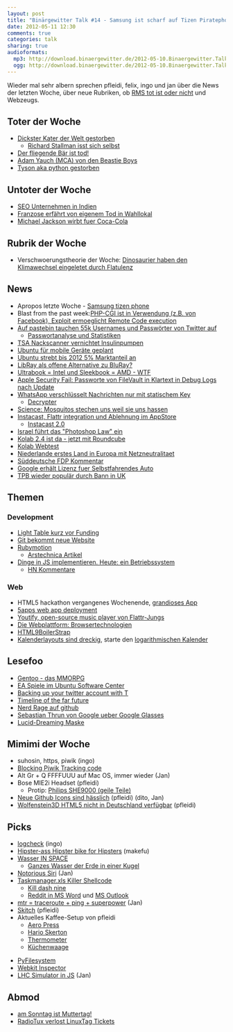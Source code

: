```yaml
---
layout: post
title: "Binärgewitter Talk #14 - Samsung ist scharf auf Tizen Piratephone"
date: 2012-05-11 12:30
comments: true
categories: talk
sharing: true
audioformats:
  mp3: http://download.binaergewitter.de/2012-05-10.Binaergewitter.Talk.14.mp3
  ogg: http://download.binaergewitter.de/2012-05-10.Binaergewitter.Talk.14.ogg
---
```

Wieder mal sehr albern sprechen pfleidi, felix, ingo und jan über die News der letzten Woche, über neue Rubriken, ob [RMS tot ist oder nicht](http://www.fsf.org/news/richard-stallman-speech-in-barcelona-canceled) und Webzeugs.

## Toter der Woche

- [Dickster Kater der Welt gestorben](http://www.welt.de/vermischtes/weltgeschehen/article106272957/Dickster-Kater-der-Welt-in-Tierheim-gestorben.html)
    * [Richard Stallman isst sich selbst](http://www.youtube.com/watch?v=I25UeVXrEHQ)
- [Der fliegende Bär ist tod!](http://www.blick.ch/news/ausland/der-fliegende-baer-ist-tot-id1872570.html)
- [Adam Yauch (MCA) von den Beastie Boys](http://de.wikipedia.org/wiki/Adam_Yauch)
- [Tyson aka python gestorben](http://sandhaut.net/blog/index.php?/archives/276-Und-leise-sag-ich-Servus....html)

## Untoter der Woche

- [SEO Unternehmen in Indien](http://www.affiliatetemple.com/google-penguin-creates-mass-unemployment-in-india/)
- [Franzose erfährt von eigenem Tod in Wahllokal](http://www.focus.de/panorama/welt/schreck-im-wahllokal-angeblich-toter-franzose-will-stimmzettel-angeben_aid_748686.html)
- [Michael Jackson wirbt fuer Coca-Cola](http://www.handelsblatt.com/panorama/aus-aller-welt/michael-jackson-ein-toter-macht-noch-einmal-cola-werbung/6590240.html)

## Rubrik der Woche

- Verschwoerungstheorie der Woche: [Dinosaurier haben den Klimawechsel eingeletet durch Flatulenz](http://news.slashdot.org/story/12/05/07/1533225/methane-producing-dinosaurs-may-have-changed-climate)

## News

- Apropos letzte Woche - [Samsung tizen phone](http://www.pro-linux.de/news/1/18352/samsung-praesentiert-tizen-smartphone.html)
- Blast from the past week:[PHP-CGI ist in Verwendung (z.B. von Facebook), Exploit ermoeglicht Remote Code execution](http://www.metasploitminute.com/2012/05/cve-2012-1823-php-cgi-bug.html)
- [Auf pastebin tauchen 55k Usernames und Passwörter von Twitter auf](http://www.airdemon.net/hacker107.html)
    * [Passwortanalyse und Statistiken](http://blog.eset.se/55-000-hacked-twitter-accounts-leaked-or/)
- [TSA Nackscanner vernichtet Insulinpumpen](http://www.abc4.com/content/news/state/story/TSA-diabetes-salt-lake-insulin-savannah/Az-QjubuEUeXMX7LAbC1Xw.cspx)
- [Ubuntu für mobile Geräte geplant](http://www.golem.de/news/canonical-ubuntu-fuer-mobile-geraete-geplant-1205-91631.html)
- [Ubuntu strebt bis 2012 5% Marktanteil an](http://www.pro-linux.de/news/1/18349/ubuntu-peilt-fuenf-prozent-marktanteil-weltweit-an.html)
- [LibRay als offene Alternative zu BluRay?](http://www.golem.de/news/drm-freie-filme-kickstarter-projekt-will-offene-blu-ray-alternative-1205-91593.html)
- [Ultrabook = Intel und Sleekbook = AMD - WTF](http://techland.time.com/2012/05/09/hp-introduces-new-ultrabooks-and-sleekbooks-but-lets-just-call-them-notebooks-shall-we/)
- [Apple Security Fail: Passworte von FileVault in Klartext in Debug Logs nach Update](http://apple.slashdot.org/story/12/05/06/1621216/apple-security-blunder-exposes-lion-login-passwords-in-clear-text)
- [WhatsApp verschlüsselt Nachrichten nur mit statischem Key](http://techie-buzz.com/online-security/whatsapp-security-woes-hardcoded-aes-key-used-for-message-storage.html)
    * [Decrypter](http://www2.unsec.net/whatsapp/)
- [Science: Mosquitos stechen uns weil sie uns hassen](http://www.theonion.com/articles/mosquitoes-dont-even-need-to-bite-us-study-shows,28084/)
- [Instacast, Flattr integration und Ablehnung im AppStore](http://vemedio.com/blog/posts/instacast-hd-rejected-over-flattr-integration)
    * [Instacast 2.0](http://vemedio.com/blog/instacast/instacast-2-0-available)
- [Israel führt das "Photoshop Law" ein](http://science.slashdot.org/story/12/05/09/1842227/israel-passes-photoshop-law-to-combat-anorexia)
- [Kolab 2.4 ist da - jetzt mit Roundcube](http://kolabsys.com/)
 - [Kolab Webtest](https://webmail.klab.cc/)
- [Niederlande erstes Land in Europa mit Netzneutralitaet](https://www.bof.nl/2012/05/08/netherlands-first-country-in-europe-with-net-neutrality/)
- [Süddeutsche FDP Kommentar](http://www.sueddeutsche.de/politik/kubicki-lindner-co-die-fdp-scheintot-und-aufgeblasen-1.1350410)
- [Google erhält Lizenz fuer Selbstfahrendes Auto](http://arstechnica.com/tech-policy/news/2012/05/google-gets-license-to-test-drive-autonomous-cars-on-nevada-roads.ars)
- [TPB wieder populär durch Bann in UK](http://www.neowin.net/news/the-pirate-bay-big-jump-in-traffic-following-uk-isp-ban)

## Themen

### Development

- [Light Table kurz vor Funding](http://www.kickstarter.com/projects/306316578/light-table)
- [Git bekommt neue Website](https://github.com/blog/1125-new-git-homepage)
- [Rubymotion](http://merbist.com/2012/05/04/macruby-on-ios-rubymotion-review/)
    * [Arstechnica Artikel](http://arstechnica.com/business/news/2012/05/exclusive-building-ruby-ios-applications-with-rubymotion.ars)
- [Dinge in JS implementieren. Heute: ein Betriebssystem](https://github.com/charliesome/jsos)
    * [HN Kommentare](http://news.ycombinator.com/item?id=3938811)

### Web

- HTML5 hackathon vergangenes Wochenende, [grandioses App](http://soundscape.nodester.com)
- [5apps web app deployment](http://5apps.com)
- [Youtify, open-source music player von Flattr-Jungs](http://youtify.com)
- [Die Webplattform: Browsertechnologien](http://platform.html5.org)
- [HTML9BoilerStrap](http://html9responsiveboilerstrapjs.com/)
- [Kalenderlayouts sind dreckig](http://www.marco.org/2010/03/28/more-ideas-than-time-logarithmic-calendar-view), starte den [logarithmischen Kalender](http://github.com/jancborchardt/focalendar)

## Lesefoo

- [Gentoo - das MMORPG](http://www.heise.de/open/news/foren/S-Ich-spiele-das-MMORPG-Gentoo/forum-227930/msg-21793161/read/)
- [EA Spiele im Ubuntu Software Center](http://www.pro-linux.de/news/1/18355/ea-vertreibt-spiele-ueber-das-ubuntu-software-center.html)
- [Backing up your twitter account with T](http://blog.jphpsf.com/2012/05/07/backing-up-your-twitter-account-with-t/)
- [Timeline of the far future](http://en.wikipedia.org/wiki/Timeline_of_the_far_future)
- [Nerd Rage auf github](https://github.com/joyent/node/pull/1580)
- [Sebastian Thrun von Google ueber Google Glasses](http://www.charlierose.com/view/interview/12321)
- [Lucid-Dreaming Maske](http://www.kickstarter.com/projects/1047510073/remee-the-rem-enhancing-lucid-dreaming-mask)

## Mimimi der Woche

* suhosin, https, piwik (ingo)
* [Blocking Piwik Tracking code](http://piwik.org/docs/javascript-tracking/#toc-asynchronous-tracking)
* Alt Gr + Q FFFFUUU auf Mac OS, immer wieder (Jan)
* Bose MIE2i Headset (pfleidi)
  * Protip: [Philips SHE9000 (geile Teile)](http://www.amazon.de/Philips-SHE9000-Kopfh%C3%B6rer-Metallgeh%C3%A4use-schwarz/dp/B004NROUBQ)
* [Neue Github Icons sind hässlich](https://github.com/blog/1135-the-making-of-octicons) (pfleidi) (dito, Jan)
* [Wolfenstein3D HTML5 nicht in Deutschland verfügbar](http://wolfenstein.bethsoft.com/) (pfleidi)


## Picks

* [logcheck](http://logcheck.org/) (ingo)
* [Hipster-ass Hipster bike for Hipsters](https://i.imgur.com/wdmu0.jpg) (makefu)
* [Wasser IN SPACE](http://www.golem.de/news/raumfahrt-wasser-wabert-im-weltall-1205-91621.html)
  * [Ganzes Wasser der Erde in einer Kugel](https://ga.water.usgs.gov/edu/2010/pictures/full-size/global-water-volume-large.jpg)
* [Notorious Siri](http://robb.is/working-on/notorious-siri/) (Jan)
* [Taskmanager.xls Killer Shellcode](http://blog.didierstevens.com/2012/05/01/update-taskmanager-xls-v0-1-3-killer-shellcode/)
    - [Kill dash nine](http://www.monzy.com/intro/killdashnine_lyrics.html)
   * [Reddit in MS Word](http://msworddit.com) und [MS Outlook](http://msoutlookit.com)
* [mtr = traceroute + ping + superpower](http://www.commandlinefu.com/commands/view/1132/mtr-better-than-traceroute-and-ping-combined) (Jan)
* [Skitch](http://skitch.com) (pfleidi)
* Aktuelles Kaffee-Setup von pfleidi
    - [Aero Press](https://www.amazon.de/dp/B000GXZ2GS/ref=as_li_ss_til?tag=retinacast-21)
    - [Hario Skerton](http://www.coffeecircle.com/hario-skerton-kaffeemuehle)
    - [Thermometer](https://www.amazon.de/dp/B001BROOO4/ref=as_li_ss_til?tag=retinacast-21)
    - [Küchenwaage](https://www.amazon.de/dp/B000NZEB98/ref=as_li_ss_til?tag=retinacast-21)
- [PyFilesystem](http://code.google.com/p/pyfilesystem/)
- [Webkit Inspector](http://jtaby.com/2012/04/23/modern-web-development-part-1.html)
- [LHC Simulator in JS](http://www.nihilogic.dk/labs/lhc_simulation/) (Jan)


## Abmod

- [am Sonntag ist Muttertag!](http://www.youtube.com/watch?v=X0DeIqJm4vM)
- [RadioTux verlost LinuxTag Tickets](http://www.radiotux.de/index.php?/archives/7958-RadioTux-Sendung-April-2012.html)
